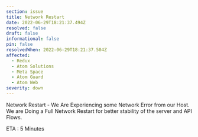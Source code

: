 ```yaml
---
section: issue
title: Network Restart
date: 2022-06-29T18:21:37.494Z
resolved: false
draft: false
informational: false
pin: false
resolvedWhen: 2022-06-29T18:21:37.504Z
affected:
  - Redux
  - Atom Solutions
  - Meta Space
  - Atom Guard
  - Atom Web
severity: down
---
```

Network Restart - We Are Experiencing some Network Error from our Host. We are Doing a Full Network Restart for better stability of the server and API Flows. 

ETA : 5 Minutes